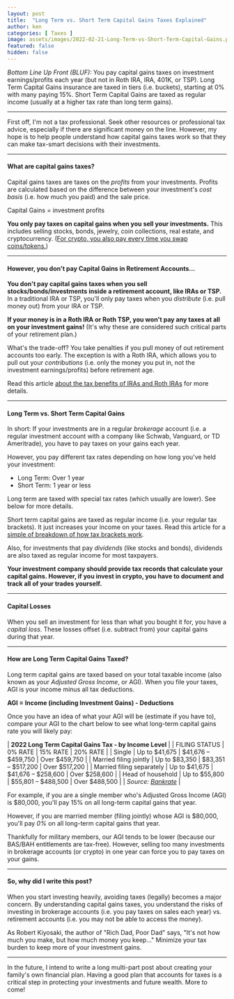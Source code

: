 ```yaml
---
layout: post
title:  "Long Term vs. Short Term Capital Gains Taxes Explained"
author: ken
categories: [ Taxes ]
image: assets/images/2022-02-21-Long-Term-vs-Short-Term-Capital-Gains.png
featured: false
hidden: false
---
```


*Bottom Line Up Front (BLUF):* You pay capital gains taxes on investment earnings/profits each year (but not in Roth IRA, IRA, 401K, or TSP).  Long Term Capital Gains insurance are taxed in tiers (i.e. buckets), starting at 0% with many paying 15%.  Short Term Capital Gains are taxed as regular income (usually at a higher tax rate than long term gains). 

-------

First off, I'm not a tax professional.  Seek other resources or professional tax advice, especially if there are significant money on the line.  However, my hope is to help people understand how capital gains taxes work so that they can make tax-smart decisions with their investments.

-------

#### What are capital gains taxes?

Capital gains taxes are taxes on the _profits_ from your investments.  Profits are calculated based on the difference between your investment's _cost basis_ (i.e. how much you paid) and the sale price.

Capital Gains = investment profits

**You only pay taxes on capital gains when you sell your investments.**  This includes selling stocks, bonds, jewelry, coin collections, real estate, and cryptocurrency.  ([For crypto, you also pay every time you swap coins/tokens.](https://www.coinbase.com/learn/crypto-basics/understanding-crypto-taxes))

---------

#### However, you don't pay Capital Gains in Retirement Accounts...

**You don't pay capital gains taxes when you sell stocks/bonds/investments inside a retirement account, like IRAs or TSP.**  In a traditional IRA or TSP, you'll only pay taxes when you _distribute_ (i.e. pull money out) from your IRA or TSP.  

**If your money is in a Roth IRA or Roth TSP, you won't pay any taxes at all on your investment gains!**  (It's why these are considered such critical parts of your retirement plan.)  

What's the trade-off?  You take penalties if you pull money of out retirement accounts too early.  The exception is with a Roth IRA, which allows you to pull out your _contributions_ (i.e. only the money you put in, not the investment earnings/profits) before retirement age.

Read this article [about the tax benefits of IRAs and Roth IRAs](https://www.militaryinvestor.org/IRA-vs-Roth-IRA/) for more details.

-------

#### Long Term vs. Short Term Capital Gains

In short: If your investments are in a regular _brokerage_ account (i.e. a regular investment account with a company like Schwab, Vanguard, or TD Ameritrade), you have to pay taxes on your gains each year.

However, you pay different tax rates depending on how long you've held your investment:
- Long Term: Over 1 year
- Short Term: 1 year or less 

Long term are taxed with special tax rates (which usually are lower).  See below for more details.

Short term capital gains are taxed as regular income (i.e. your regular tax brackets).  It just increases your income on your taxes.  Read this article for a [simple of breakdown of how tax brackets work](https://www.militaryinvestor.org/How-Do-Tax-Brackets-Work/). 

Also, for investments that pay _dividends_ (like stocks and bonds), dividends are also taxed as regular income for most taxpayers.

**Your investment company should provide tax records that calculate your capital gains.  However, if you invest in crypto, you have to document and track all of your trades yourself.**

-------

#### Capital Losses

When you sell an investment for less than what you bought it for, you have a _capital loss_.  These losses offset (i.e. subtract from) your capital gains during that year.  

-------

#### How are Long Term Capital Gains Taxed?

Long term capital gains are taxed based on your total taxable income (also known as your _Adjusted Gross Income_, or AGI).  When you file your taxes, AGI is your income minus all tax deductions.

**AGI = Income (including Investment Gains) - Deductions**

Once you have an idea of what your AGI will be (estimate if you have to), compare your AGI to the chart below to see what long-term capital gains rate you will likely pay:

| **2022 Long Term Capital Gains Tax - by Income Level** |
| FILING STATUS | 0% RATE | 15% RATE | 20% RATE |
| Single | Up to $41,675 | $41,676 – $459,750 | Over $459,750 |
| Married filing jointly | Up to $83,350 | $83,351 – $517,200 | Over $517,200 |
| Married filing separately | Up to $41,675 | $41,676 – $258,600 | Over $258,600 |
| Head of household | Up to $55,800 | $55,801 – $488,500 | Over $488,500 |
| _Source: [Bankrate](https://www.bankrate.com/investing/long-term-capital-gains-tax/)_ |

For example, if you are a single member who's Adjusted Gross Income (AGI) is $80,000, you'll pay 15% on all long-term capital gains that year.

However, if you are married member (filing jointly) whose AGI is $80,000, you'll pay *0%* on all long-term capital gains that year.

Thankfully for military members, our AGI tends to be lower (because our BAS/BAH entitlements are tax-free).  However, selling too many investments in brokerage accounts (or crypto) in one year can force you to pay taxes on your gains.

----------------

#### So, why did I write this post?

When you start investing heavily, avoiding taxes (legally) becomes a major concern.  By understanding capital gains taxes, you understand the risks of investing in brokerage accounts (i.e. you pay taxes on sales each year) vs. retirement accounts (i.e. you may not be able to access the money).

As Robert Kiyosaki, the author of "Rich Dad, Poor Dad" says, "It's not how much you make, but how much money you keep..."  Minimize your tax burden to keep more of your investment gains.

-------

In the future, I intend to write a long multi-part post about creating your family's own financial plan.  Having a good plan that accounts for taxes is a critical step in protecting your investments and future wealth.  More to come!
